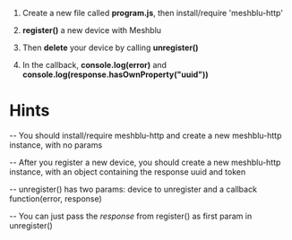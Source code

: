 1) Create a new file called **program.js**, then install/require 'meshblu-http'

2) **register()** a new device with Meshblu

3) Then **delete** your device by calling **unregister()**

4) In the callback, **console.log(error)** and **console.log(response.hasOwnProperty("uuid"))**

# Hints
-- You should install/require meshblu-http and create a new meshblu-http instance, with no params

-- After you register a new device, you should create a new meshblu-http instance, with an object containing the response uuid and token

-- unregister() has two params: device to unregister and a callback function(error, response)

-- You can just pass the *response* from register() as first param in unregister()

